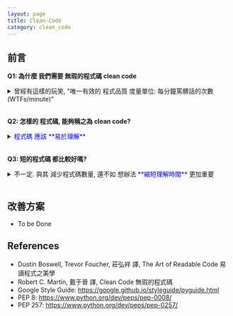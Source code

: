 ```yaml
---
layout: page
title: Clean-Code
category: clean_code
---
```


## 前言
**Q1: 為什麼 我們需要 無瑕的程式碼 clean code**
<details><summary markdown="span">曾經有這樣的玩笑, "唯一有效的 程式品質 度量單位: 每分鐘罵髒話的次數 (WTFs/minute)"</summary>
* 有人統計過, 一個軟體工程師 閱讀程式碼 與 撰寫程式碼 的時間比大約是 9:1<br/>
* 除了追求程式碼的 效能與正確性 外, 撰寫時的 可閱讀性 亦是重要的一環<br/>
* 高品質的程式碼, 是能讓讀者(包含自己) 在 重複利用, 除蟲, 或 拓展新功能 時能輕易上手
</details><br>

**Q2: 怎樣的 程式碼, 能夠稱之為 clean code?**
<details><summary markdown="span"><span style="color:blue">程式碼 應該 **易於理解**</span></summary>
  **可讀性基本定理**: 撰寫程式時, 應該將 讀者理解 所需的時間 降到最短<br>
  舉個例子, 這種寫法:
    
```java
for (Node * node = list->head; node != NULL; node = node->next)
    Print(node->data);
```
  比下面這種寫法來得好:
  
```java
Node* node = list->head;
if (node == NULL) return;
  
while (node->next != NULL) {
    Print(node->data);
    node = node->next;
}
if (node != NULL) Print(node->data);
```
</details><br>

**Q3: 短的程式碼 都比較好嗎?**
<details><summary markdown="span">不一定. 與其 減少程式碼數量, 還不如 想辦法 <span style="color:blue">**縮短理解時間**</span> 更加重要</summary>
  舉個例子, 這個 單行 表示式:
 
```java
assert((!(bucket = FindBucket(key))) || !bucket->IsOccupied() )
```
  比起 兩行的寫法 需要更多時間理解:

```java
bucket = FindBucket(key)
if (bucket != NULL) assert(!bucket->IsOccupied());
```
</details><br>

## 改善方案
* To be Done<br>

## References
* Dustin Boswell, Trevor Foucher, 莊弘祥 譯, The Art of Readable Code 易讀程式之美學
* Robert C. Martin, 戴于晉 譯, Clean Code 無瑕的程式碼
* Google Style Guide: <https://google.github.io/styleguide/pyguide.html>
* PEP 8: <https://www.python.org/dev/peps/pep-0008/>
* PEP 257: <https://www.python.org/dev/peps/pep-0257/>
